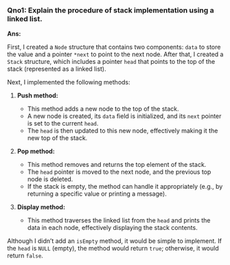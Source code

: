 ### Qno1: Explain the procedure of stack implementation using a linked list.  
**Ans:**  

First, I created a `Node` structure that contains two components: `data` to store the value and a pointer `*next` to point to the next node. After that, I created a `Stack` structure, which includes a pointer `head` that points to the top of the stack (represented as a linked list).  

Next, I implemented the following methods:  

1. **Push method:**  
   - This method adds a new node to the top of the stack.  
   - A new node is created, its `data` field is initialized, and its `next` pointer is set to the current `head`.  
   - The `head` is then updated to this new node, effectively making it the new top of the stack.  

2. **Pop method:**  
   - This method removes and returns the top element of the stack.  
   - The `head` pointer is moved to the next node, and the previous top node is deleted.  
   - If the stack is empty, the method can handle it appropriately (e.g., by returning a specific value or printing a message).  

3. **Display method:**  
   - This method traverses the linked list from the `head` and prints the data in each node, effectively displaying the stack contents.  

Although I didn’t add an `isEmpty` method, it would be simple to implement. If the `head` is `NULL` (empty), the method would return `true`; otherwise, it would return `false`.
